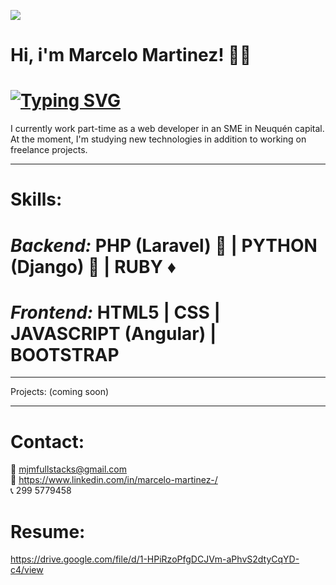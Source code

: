 ![](https://github.com/hebertdev1/hebertdev1/blob/master/javascript.gif)
#  Hi, i'm Marcelo Martinez! 👋👋


# [![Typing SVG](https://readme-typing-svg.herokuapp.com?color=%2336BCF7&lines=I'm+a+Full+Stack+Web+Developer)](https://git.io/typing-svg)

 I currently work part-time as a web developer in an SME in Neuquén capital. At the moment, I'm studying new technologies in addition to working on freelance projects.


------------


# Skills:
    
# _Backend:_ PHP (Laravel) :elephant: | PYTHON (Django) :snake: | RUBY  :diamonds: 

 
# _Frontend:_ HTML5 | CSS | JAVASCRIPT (Angular) | BOOTSTRAP                    
            
------------

 Projects: (coming soon)

  ------------
# Contact:

📧 mjmfullstacks@gmail.com 
  <br/>
💎 https://www.linkedin.com/in/marcelo-martinez-/
<br/>
📞 299 5779458
  
  # Resume: 
  
  https://drive.google.com/file/d/1-HPiRzoPfgDCJVm-aPhvS2dtyCqYD-c4/view
